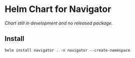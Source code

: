 # Helm Chart for Navigator

_Chart still in development and no released package._

## Install
```shell
helm install navigator . -n navigator --create-namespace
```